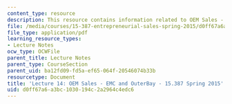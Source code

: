 ```yaml
---
content_type: resource
description: This resource contains information related to OEM Sales - EMC and OuterBay.
file: /media/courses/15-387-entrepreneurial-sales-spring-2015/d0ff67a6a3bc1030194c2a2964c4edc6_MIT15_387S15_Lecture14.pdf
file_type: application/pdf
learning_resource_types:
- Lecture Notes
ocw_type: OCWFile
parent_title: Lecture Notes
parent_type: CourseSection
parent_uid: ba12fd09-fd5a-ef65-064f-20546074b33b
resourcetype: Document
title: 'Lecture 14: OEM Sales - EMC and OuterBay - 15.387 Spring 2015'
uid: d0ff67a6-a3bc-1030-194c-2a2964c4edc6
---
```

